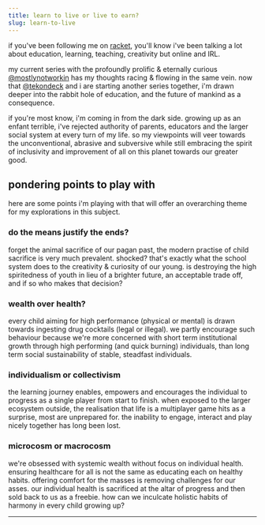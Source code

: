 ```yaml
---
title: learn to live or live to earn?
slug: learn-to-live
---
```


if you've been following me on [racket](https://racket.com/reddy2go), you'll know i've been talking a lot about education, learning, teaching, creativity but online and IRL. 

my current series with the profoundly prolific & eternally curious [@mostlynotworkin](https://twitter.com/mostlynotworkin) has my thoughts racing & flowing in the same vein. now that [@tekondeck](https://twitter.com/tekondeck) and i are starting another series together, i'm drawn deeper into the rabbit hole of education, and the future of mankind as a consequence.

if you're most know, i'm coming in from the dark side. growing up as an enfant terrible, i've rejected authority of parents, educators and the larger social system at every turn of my life. so my viewpoints will veer towards the unconventional, abrasive and subversive while still embracing the spirit of inclusivity and improvement of all on this planet towards our greater good. 

## pondering points to play with
here are some points i'm playing with that will offer an overarching theme for my explorations in this subject.

### do the means justify the ends?
forget the animal sacrifice of our pagan past, the modern practise of child sacrifice is very much prevalent. shocked? that's exactly what the school system does to the creativity & curiosity of our young. is  destroying the high spiritedness of youth in lieu of a brighter future, an acceptable trade off, and if so who makes that decision?

### wealth over health?
every child aiming for high performance (physical or mental) is drawn towards ingesting drug cocktails (legal or illegal). we partly encourage such behaviour because we're more concerned with short term institutional growth through high performing (and quick burning) individuals, than long term social sustainability of stable, steadfast individuals.

### individualism or collectivism
the learning journey enables, empowers and encourages the individual to progress as a single player from start to finish. when exposed to the larger ecosystem outside, the realisation that life is a multiplayer game hits as a surprise, most are unprepared for. the inability to engage, interact and play nicely together has long been lost.

### microcosm or macrocosm
we're obsessed with systemic wealth without focus on individual health. ensuring healthcare for all is not the same as educating each on healthy habits. offering comfort for the masses is removing challenges for our asses. our individual health is sacrificed at the altar of progress and then sold back to us as a freebie. how can we inculcate holistic habits of harmony in every child growing up? 

---
